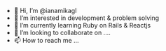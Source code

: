 - 👋 Hi, I’m @ianamikagl
- 👀 I’m interested in development & problem solving
- 🌱 I’m currently learning Ruby on Rails & Reactjs
- 💞️ I’m looking to collaborate on ....
- 📫 How to reach me ...

<!---
ianamikagl/ianamikagl is a ✨ special ✨ repository because its `README.md` (this file) appears on your GitHub profile.
You can click the Preview link to take a look at your changes.
--->
